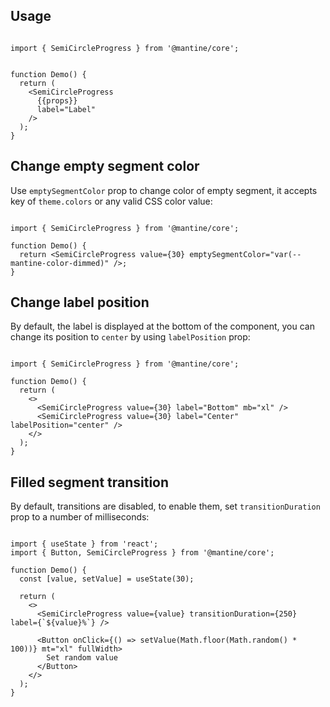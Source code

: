 ## Usage

```

import { SemiCircleProgress } from '@mantine/core';


function Demo() {
  return (
    <SemiCircleProgress
      {{props}}
      label="Label"
    />
  );
}
```

## Change empty segment color

Use `emptySegmentColor` prop to change color of empty segment, it accepts key of `theme.colors` or any valid CSS color value:

```

import { SemiCircleProgress } from '@mantine/core';

function Demo() {
  return <SemiCircleProgress value={30} emptySegmentColor="var(--mantine-color-dimmed)" />;
}
```

## Change label position

By default, the label is displayed at the bottom of the component, you can change its position to `center` by using `labelPosition` prop:

```

import { SemiCircleProgress } from '@mantine/core';

function Demo() {
  return (
    <>
      <SemiCircleProgress value={30} label="Bottom" mb="xl" />
      <SemiCircleProgress value={30} label="Center" labelPosition="center" />
    </>
  );
}
```

## Filled segment transition

By default, transitions are disabled, to enable them, set `transitionDuration` prop to a number of milliseconds:

```

import { useState } from 'react';
import { Button, SemiCircleProgress } from '@mantine/core';

function Demo() {
  const [value, setValue] = useState(30);

  return (
    <>
      <SemiCircleProgress value={value} transitionDuration={250} label={`${value}%`} />

      <Button onClick={() => setValue(Math.floor(Math.random() * 100))} mt="xl" fullWidth>
        Set random value
      </Button>
    </>
  );
}
```